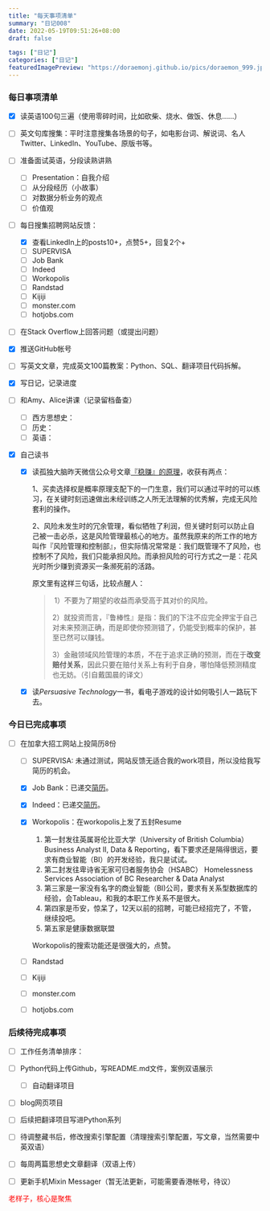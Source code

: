 ```yaml
---
title: "每天事项清单"
summary: "日记008"
date: 2022-05-19T09:51:26+08:00
draft: false

tags: ["日记"]
categories: ["日记"]
featuredImagePreview: "https://doraemonj.github.io/pics/doraemon_999.jpeg"
---
```


### 每日事项清单

-   [x] 读英语100句三遍（使用零碎时间，比如砍柴、烧水、做饭、休息……）

-   [ ] 英文句库搜集：平时注意搜集各场景的句子，如电影台词、解说词、名人Twitter、LinkedIn、YouTube、原版书等。

-   [ ] 准备面试英语，分段读熟讲熟

    -   [ ] Presentation：自我介绍
    -   [ ] 从分段经历（小故事）
    -   [ ] 对数据分析业务的观点
    -   [ ] 价值观

-   [ ] 每日搜集招聘网站反馈：

    -   [x] 查看LinkedIn上的posts10+，点赞5+，回复2个+
    -   [ ] SUPERVISA
    -   [ ] Job Bank
    -   [ ] Indeed
    -   [ ] Workopolis
    -   [ ] Randstad
    -   [ ] Kijiji
    -   [ ] monster.com
    -   [ ] hotjobs.com

-   [ ] 在Stack Overflow上回答问题（或提出问题）

-   [x] 推送GitHub帐号

-   [ ] 写英文文章，完成英文100篇教案：Python、SQL、翻译项目代码拆解。

-   [x] 写日记，记录进度

-   [ ] 和Amy、Alice讲课（记录留档备查）

    -   [ ] 西方思想史：
    -   [ ] 历史：
    -   [ ] 英语：

-   [x] 自己读书

    -   [x] 读孤独大脑昨天微信公众号文章[『稳赚』的原理](https://doraemonj.github.io/zh-cn/priciples_of_earn_stably/)，收获有两点：

        1、买卖选择权是概率原理支配下的一门生意，我们可以通过平时的可以练习，在关键时刻迅速做出未经训练之人所无法理解的优秀解，完成无风险套利的操作。

        2、风险未发生时的冗余管理，看似牺牲了利润，但关键时刻可以防止自己被一击必杀，这是风险管理最核心的地方。虽然我原来的所工作的地方叫作『风险管理和控制部』，但实际情况常常是：我们既管理不了风险，也控制不了风险，我们只能承担风险。而承担风险的可行方式之一是：花风光时所少赚到资源买一条濒死前的活路。

        原文里有这样三句话，比较点醒人：

        >   ​	1）不要为了期望的收益而承受高于其对价的风险。
        >
        >   ​	2）就投资而言，『鲁棒性』是指：我们的下注不应完全押宝于自己对未来预测正确，而是即使你预测错了，仍能受到概率的保护，甚至已然可以赚钱。
        >
        >   ​	3）金融领域风险管理的本质，不在于追求正确的预测，而在于**改变赔付关系**，因此只要在赔付关系上有利于自身，哪怕降低预测精度也无妨。（引自戴国晨的译文）

    -   [x] 读*Persuasive Technology*一书，看电子游戏的设计如何吸引人一路玩下去。

### 今日已完成事项

-   [ ] 在加拿大招工网站上投简历8份

    -   [ ] SUPERVISA: 未通过测试，网站反馈无适合我的work项目，所以没给我写简历的机会。

    -   [x] Job Bank：已递交[简历](https://doraemonj.github.io/docs/JobBank_Resume_20220519.rtf)。

    -   [x] Indeed：已递交[简历](https://doraemonj.github.io/docs/Indeed_Resume_20220519.pdf)。

    -   [x] Workopolis：在workopolis上发了五封Resume

        1.   第一封发往英属哥伦比亚大学（University of British Columbia）Business Analyst II, Data & Reporting，看下要求还是隔得很远，要求有商业智能（BI）的开发经验，我只是试试。
        2.   第二封发往卑诗省无家可归者服务协会（HSABC） Homelessness Services Association of BC Researcher & Data Analyst
        3.   第三家是一家没有名字的商业智能（BI)公司，要求有关系型数据库的经验，会Tableau，和我的本职工作关系不是很大。
        4.   第四家是币安，惊呆了，12天以前的招聘，可能已经招完了，不管，继续投吧。
        5.   第五家是健康数据联盟

        Workopolis的搜索功能还是很强大的，点赞。

    -   [ ] Randstad

    -   [ ] Kijiji

    -   [ ] monster.com

    -   [ ] hotjobs.com


### 后续待完成事项

-   [ ] 工作任务清单排序：
-   [ ] Python代码上传Github，写README.md文件，案例双语展示

    -   [ ] 自动翻译项目
-   [ ] blog网页项目
-   [ ] 后续把翻译项目写进Python系列



-   [ ] 待调整藏书后，修改搜索引擎配置（清理搜索引擎配置，写文章，当然需要中英双语）
-   [ ] 每周两篇思想史文章翻译（双语上传）

-   [ ] 更新手机Mixin Messager（暂无法更新，可能需要香港帐号，待议）



<font color='red'> 老样子，核心是聚焦</font>
